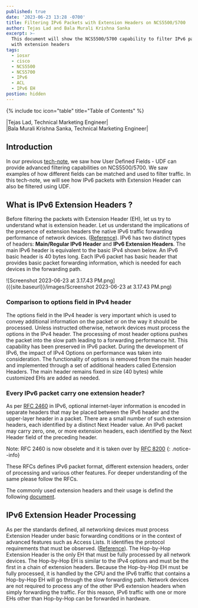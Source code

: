 ```yaml
---
published: true
date: '2023-06-23 13:28 -0700'
title: Filtering IPv6 Packets with Extension Headers on NCS5500/5700
author: Tejas Lad and Bala Murali Krishna Sanka
excerpt: >-
  This document will show the NCS5500/5700 capability to filter IPv6 packets
  with extension headers
tags:
  - iosxr
  - cisco
  - NCS5500
  - NCS5700
  - IPv6
  - ACL
  - IPv6 EH
postion: hidden
---
```

{% include toc icon="table" title="Table of Contents" %}

|Tejas Lad, Technical Marketing Engineer|  
|Bala Murali Krishna Sanka, Technical Marketing Engineer|

## Introduction

In our previous [tech-note](https://xrdocs.io/ncs5500/tutorials/user-defined-field-ncs55xx-and-ncs5xx/), we saw how User Defined Fields - UDF can provide advanced filtering capabilities on NCS5500/5700. We saw examples of how different fields can be matched and used to filter traffic. In this tech-note, we will see how IPv6 packets with Extension Header can also be filtered using UDF. 

## What is IPv6 Extension Headers ?

Before filtering the packets with Extension Header (EH), let us try to understand what is extension header. Let us understand the implications of the presence of extension headers  the native IPv6 traffic forwarding performance of network devices. ([Reference](https://www.cisco.com/en/US/technologies/tk648/tk872/technologies_white_paper0900aecd8054d37d.html)). IPv6 has two distinct types of headers: **Main/Regular IPv6 Header** and **IPv6 Extension Headers**. The main IPv6 header is equivalent to the basic IPv4 shown below. An IPv6 basic header is 40 bytes long. Each IPv6 packet has basic header that provides basic packet forwarding information, which is needed for each devices in the forwarding path.

![Screenshot 2023-06-23 at 3.17.43 PM.png]({{site.baseurl}}/images/Screenshot 2023-06-23 at 3.17.43 PM.png)

### Comparison to options field in IPv4 header

The options field in the IPv4 header is very important which is used to convey additional information on the packet or on the way it should be processed. Unless instructed otherwise, network devices must process the options in the IPv4 header. The processing of most header options pushes the packet into the slow path leading to a forwarding performance hit. This capability has been preserved in IPv6 packet. During the development of IPv6, the impact of IPv4 Options on performance was taken into consideration. The functionality of options is removed from the main header and implemented through a set of additional headers called Extension Headers. The main header remains fixed in size (40 bytes) while customized EHs are added as needed. 

### Every IPv6 packet carry one extension header?

As per [RFC 2460](https://datatracker.ietf.org/doc/html/rfc2460) in IPv6,   optional internet-layer information is encoded in separate headers that may be placed between the IPv6 header and the upper-layer header in a packet.  There are a small number of such extension headers, each identified by a distinct Next Header value. An IPv6 packet may carry zero, one, or more extension headers, each identified by the Next Header field of the preceding header. 

Note: RFC 2460 is now obselete and it is taken over by [RFC 8200](https://www.rfc-editor.org/rfc/rfc8200.html) 
{: .notice--info} 

These RFCs defines IPv6 packet format, different extension headers, order of processing and various other features. For deeper understanding of the same please follow the RFCs.

The commonly used extension headers and their usage is defind the following [document](https://www.cisco.com/en/US/technologies/tk648/tk872/technologies_white_paper0900aecd8054d37d.html). 

## IPv6 Extension Header Processing 

As per the standards defined, all networking devices must process Extension Header under basic forwarding conditions or in the context of advanced features such as Access Lists. It identifies the protocol requirements that must be observed. ([Reference](https://www.cisco.com/en/US/technologies/tk648/tk872/technologies_white_paper0900aecd8054d37d.html)). The Hop-by-Hop Extension Header is the only EH that must be fully processed by all network devices. The Hop-by-Hop EH is similar to the IPv4 options and must be the first in a chain of extension headers. Because the Hop-by-Hop EH must be fully processed, it is handled by the CPU and the IPv6 traffic that contains a Hop-by-Hop EH will go through the slow forwarding path. Network devices are not required to process any of the other IPv6 extension headers when simply forwarding the traffic. For this reason, IPv6 traffic with one or more EHs other than Hop-by-Hop can be forwarded in hardware.









